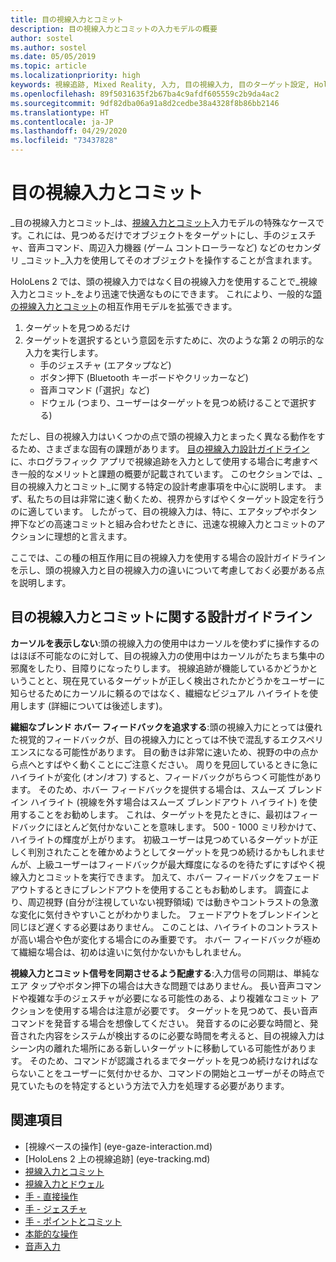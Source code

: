 ```yaml
---
title: 目の視線入力とコミット
description: 目の視線入力とコミットの入力モデルの概要
author: sostel
ms.author: sostel
ms.date: 05/05/2019
ms.topic: article
ms.localizationpriority: high
keywords: 視線追跡, Mixed Reality, 入力, 目の視線入力, 目のターゲット設定, HoloLens 2, 視線に基づく選択
ms.openlocfilehash: 89f5031635f2b67ba4c9afdf605559c2b9da4ac2
ms.sourcegitcommit: 9df82dba06a91a8d2cedbe38a4328f8b86bb2146
ms.translationtype: HT
ms.contentlocale: ja-JP
ms.lasthandoff: 04/29/2020
ms.locfileid: "73437828"
---
```

# <a name="eye-gaze-and-commit"></a>目の視線入力とコミット
_目の視線入力とコミット_は、[視線入力とコミット](gaze-and-commit.md)入力モデルの特殊なケースです。これには、見つめるだけでオブジェクトをターゲットにし、手のジェスチャ、音声コマンド、周辺入力機器 (ゲーム コントローラーなど) などのセカンダリ _コミット_入力を使用してそのオブジェクトを操作することが含まれます。 

HoloLens 2 では、頭の視線入力ではなく目の視線入力を使用することで_視線入力とコミット_をより迅速で快適なものにできます。 これにより、一般的な[頭の視線入力とコミット](gaze-and-commit.md)の相互作用モデルを拡張できます。 
1. ターゲットを見つめるだけ 
2. ターゲットを選択するという意図を示すために、次のような第 2 の明示的な入力を実行します。  
   - 手のジェスチャ (エアタップなど)
   - ボタン押下 (Bluetooth キーボードやクリッカーなど)
   - 音声コマンド (「選択」など)
   - ドウェル (つまり、ユーザーはターゲットを見つめ続けることで選択する)

ただし、目の視線入力はいくつかの点で頭の視線入力とまったく異なる動作をするため、さまざまな固有の課題があります。 [目の視線入力設計ガイドライン](eye-tracking.md)に、ホログラフィック アプリで視線追跡を入力として使用する場合に考慮すべき一般的なメリットと課題の概要が記載されています。 このセクションでは、_目の視線入力とコミット_に関する特定の設計考慮事項を中心に説明します。
まず、私たちの目は非常に速く動くため、視界からすばやくターゲット設定を行うのに適しています。 したがって、目の視線入力は、特に、エアタップやボタン押下などの高速コミットと組み合わせたときに、迅速な視線入力とコミットのアクションに理想的と言えます。
   
ここでは、この種の相互作用に目の視線入力を使用する場合の設計ガイドラインを示し、頭の視線入力と目の視線入力の違いについて考慮しておく必要がある点を説明します。

## <a name="design-guidelines-for-eye-gaze-and-commit"></a>目の視線入力とコミットに関する設計ガイドライン

**カーソルを表示しない**:頭の視線入力の使用中はカーソルを使わずに操作するのはほぼ不可能なのに対して、目の視線入力の使用中はカーソルがたちまち集中の邪魔をしたり、目障りになったりします。 視線追跡が機能しているかどうかということと、現在見ているターゲットが正しく検出されたかどうかをユーザーに知らせるためにカーソルに頼るのではなく、繊細なビジュアル ハイライトを使用します (詳細については後述します)。

**繊細なブレンド ホバー フィードバックを追求する**:頭の視線入力にとっては優れた視覚的フィードバックが、目の視線入力にとっては不快で混乱するエクスペリエンスになる可能性があります。 目の動きは非常に速いため、視野の中の点から点へとすばやく動くことにご注意ください。 周りを見回しているときに急にハイライトが変化 (オン/オフ) すると、フィードバックがちらつく可能性があります。 そのため、ホバー フィードバックを提供する場合は、スムーズ ブレンドイン ハイライト (視線を外す場合はスムーズ ブレンドアウト ハイライト) を使用することをお勧めします。 これは、ターゲットを見たときに、最初はフィードバックにほとんど気付かないことを意味します。 500 - 1000 ミリ秒かけて、ハイライトの輝度が上がります。 初級ユーザーは見つめているターゲットが正しく判別されたことを確かめようとしてターゲットを見つめ続けるかもしれませんが、上級ユーザーはフィードバックが最大輝度になるのを待たずにすばやく視線入力とコミットを実行できます。 加えて、ホバー フィードバックをフェードアウトするときにブレンドアウトを使用することもお勧めします。 調査により、周辺視野 (自分が注視していない視野領域) では動きやコントラストの急激な変化に気付きやすいことがわかりました。
フェードアウトをブレンドインと同じほど遅くする必要はありません。 このことは、ハイライトのコントラストが高い場合や色が変化する場合にのみ重要です。 ホバー フィードバックが極めて繊細な場合は、初めは違いに気付かないかもしれません。

**視線入力とコミット信号を同期させるよう配慮する**:入力信号の同期は、単純なエア タップやボタン押下の場合は大きな問題ではありません。 長い音声コマンドや複雑な手のジェスチャが必要になる可能性のある、より複雑なコミット アクションを使用する場合は注意が必要です。 ターゲットを見つめて、長い音声コマンドを発音する場合を想像してください。 発音するのに必要な時間と、発音された内容をシステムが検出するのに必要な時間を考えると、目の視線入力はシーン内の離れた場所にある新しいターゲットに移動している可能性があります。 そのため、コマンドが認識されるまでターゲットを見つめ続けなければならないことをユーザーに気付かせるか、コマンドの開始とユーザーがその時点で見ていたものを特定するという方法で入力を処理する必要があります。

## <a name="see-also"></a>関連項目
* [視線ベースの操作] (eye-gaze-interaction.md)
* [HoloLens 2 上の視線追跡] (eye-tracking.md)
* [視線入力とコミット](gaze-and-commit.md)
* [視線入力とドウェル](gaze-and-dwell.md)
* [手 - 直接操作](direct-manipulation.md)
* [手 - ジェスチャ](gaze-and-commit.md#composite-gestures)
* [手 - ポイントとコミット](point-and-commit.md)
* [本能的な操作](interaction-fundamentals.md)
* [音声入力](voice-input.md)
